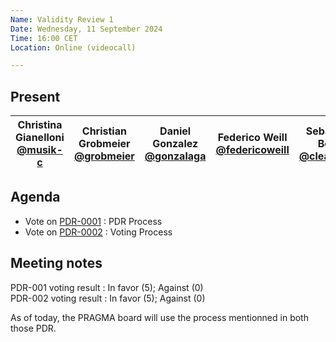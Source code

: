```yaml
---
Name: Validity Review 1
Date: Wednesday, 11 September 2024
Time: 16:00 CET
Location: Online (videocall)

---
```


## Present

| Christina Gianelloni <br/> [@musik-c][] | Christian Grobmeier <br/> [@grobmeier][] |Daniel Gonzalez <br/> [@gonzalaga][] |  Federico Weill <br/> [@federicoweill][] | Sebastian Bode <br/> [@cleanerm5][] | Damien Czapla <br/> [@Dam-CZ][] | Kaj Seidl-Nussbaumer <br/> [@däKaj][] |
| ---                               | ---                                           | ---                            | ---                            | ---                             | ---  | ---

[@musik-c]: https://github.com/musik-c
[@grobmeier]: https://github.com/grobmeier
[@federicoweill]: https://github.com/federicoweill
[@gonzalaga]: https://github.com/gonzalaga
[@cleanerm5]: https://github.com/cleanerm5
[@Dam-CZ]: https://github.com/Dam-CZ
[@däKaj]: https://github.com/pragma-org

## Agenda

* Vote on [PDR-0001](https://github.com/pragma-org/PDRs/tree/main/PDR-0001-Process) : PDR Process 
* Vote on [PDR-0002](https://github.com/pragma-org/PDRs/tree/main/PDR-0002-Voting) : Voting Process

## Meeting notes

PDR-001 voting result : In favor (5); Against (0) <br/>
PDR-002 voting result : In favor (5); Against (0)

As of today, the PRAGMA board will use the process mentionned in both those PDR.
